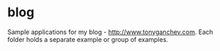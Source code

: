 # blog
Sample applications for my blog - http://www.tonyganchev.com.
Each folder holds a separate example or group of examples.
